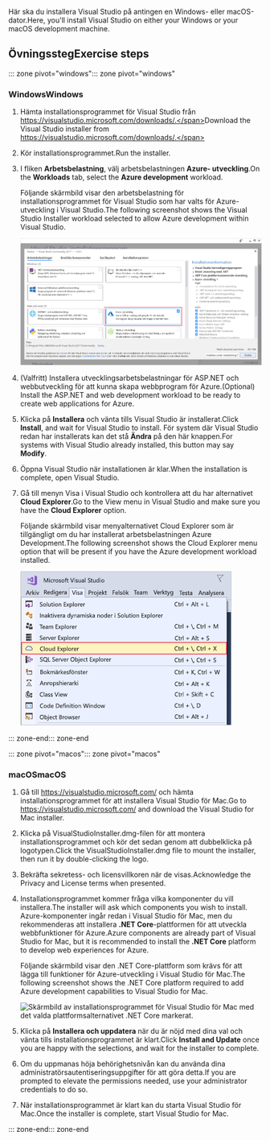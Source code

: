 <span data-ttu-id="fce78-101">Här ska du installera Visual Studio på antingen en Windows- eller macOS-dator.</span><span class="sxs-lookup"><span data-stu-id="fce78-101">Here, you'll install Visual Studio on either your Windows or your macOS development machine.</span></span>

## <a name="exercise-steps"></a><span data-ttu-id="fce78-102">Övningssteg</span><span class="sxs-lookup"><span data-stu-id="fce78-102">Exercise steps</span></span>

<span data-ttu-id="fce78-103">::: zone pivot="windows"</span><span class="sxs-lookup"><span data-stu-id="fce78-103">::: zone pivot="windows"</span></span>

### <a name="windows"></a><span data-ttu-id="fce78-104">Windows</span><span class="sxs-lookup"><span data-stu-id="fce78-104">Windows</span></span>

1. <span data-ttu-id="fce78-105">Hämta installationsprogrammet för Visual Studio från https://visualstudio.microsoft.com/downloads/.</span><span class="sxs-lookup"><span data-stu-id="fce78-105">Download the Visual Studio installer from https://visualstudio.microsoft.com/downloads/.</span></span>

1. <span data-ttu-id="fce78-106">Kör installationsprogrammet.</span><span class="sxs-lookup"><span data-stu-id="fce78-106">Run the installer.</span></span>

1. <span data-ttu-id="fce78-107">I fliken **Arbetsbelastning**, välj arbetsbelastningen **Azure- utveckling**.</span><span class="sxs-lookup"><span data-stu-id="fce78-107">On the **Workloads** tab, select the **Azure development** workload.</span></span>

    <span data-ttu-id="fce78-108">Följande skärmbild visar den arbetsbelastning för installationsprogrammet för Visual Studio som har valts för Azure-utveckling i Visual Studio.</span><span class="sxs-lookup"><span data-stu-id="fce78-108">The following screenshot shows the Visual Studio Installer workload selected to allow Azure development within Visual Studio.</span></span>

    ![Skärmbild av installationsprogrammet för Visual Studio med arbetsbelastningen Azure Development markerad.](../media/5-select-azure-workload.png)

1. <span data-ttu-id="fce78-110">(Valfritt) Installera utvecklingsarbetsbelastningar för ASP.NET och webbutveckling för att kunna skapa webbprogram för Azure.</span><span class="sxs-lookup"><span data-stu-id="fce78-110">(Optional) Install the ASP.NET and web development workload to be ready to create web applications for Azure.</span></span>

1. <span data-ttu-id="fce78-111">Klicka på **Installera** och vänta tills Visual Studio är installerat.</span><span class="sxs-lookup"><span data-stu-id="fce78-111">Click **Install**, and wait for Visual Studio to install.</span></span> <span data-ttu-id="fce78-112">För system där Visual Studio redan har installerats kan det stå **Ändra** på den här knappen.</span><span class="sxs-lookup"><span data-stu-id="fce78-112">For systems with Visual Studio already installed, this button may say **Modify**.</span></span>

1. <span data-ttu-id="fce78-113">Öppna Visual Studio när installationen är klar.</span><span class="sxs-lookup"><span data-stu-id="fce78-113">When the installation is complete, open Visual Studio.</span></span>

1. <span data-ttu-id="fce78-114">Gå till menyn Visa i Visual Studio och kontrollera att du har alternativet **Cloud Explorer**.</span><span class="sxs-lookup"><span data-stu-id="fce78-114">Go to the View menu in Visual Studio and make sure you have the **Cloud Explorer** option.</span></span>

    <span data-ttu-id="fce78-115">Följande skärmbild visar menyalternativet Cloud Explorer som är tillgängligt om du har installerat arbetsbelastningen Azure Development.</span><span class="sxs-lookup"><span data-stu-id="fce78-115">The following screenshot shows the Cloud Explorer menu option that will be present if you have the Azure development workload installed.</span></span>

    ![Skärmbild av menyn Visa i Visual Studio med menyalternativet Cloud Explorer markerat.](../media/5-verify-cloud-explorer.png)

<span data-ttu-id="fce78-117">::: zone-end</span><span class="sxs-lookup"><span data-stu-id="fce78-117">::: zone-end</span></span>

<span data-ttu-id="fce78-118">::: zone pivot="macos"</span><span class="sxs-lookup"><span data-stu-id="fce78-118">::: zone pivot="macos"</span></span>

### <a name="macos"></a><span data-ttu-id="fce78-119">macOS</span><span class="sxs-lookup"><span data-stu-id="fce78-119">macOS</span></span>

1. <span data-ttu-id="fce78-120">Gå till https://visualstudio.microsoft.com/ och hämta installationsprogrammet för att installera Visual Studio för Mac.</span><span class="sxs-lookup"><span data-stu-id="fce78-120">Go to https://visualstudio.microsoft.com/ and download the Visual Studio for Mac installer.</span></span>

1. <span data-ttu-id="fce78-121">Klicka på VisualStudioInstaller.dmg-filen för att montera installationsprogrammet och kör det sedan genom att dubbelklicka på logotypen.</span><span class="sxs-lookup"><span data-stu-id="fce78-121">Click the VisualStudioInstaller.dmg file to mount the installer, then run it by double-clicking the logo.</span></span>

1. <span data-ttu-id="fce78-122">Bekräfta sekretess- och licensvillkoren när de visas.</span><span class="sxs-lookup"><span data-stu-id="fce78-122">Acknowledge the Privacy and License terms when presented.</span></span>

1. <span data-ttu-id="fce78-123">Installationsprogrammet kommer fråga vilka komponenter du vill installera.</span><span class="sxs-lookup"><span data-stu-id="fce78-123">The installer will ask which components you wish to install.</span></span> <span data-ttu-id="fce78-124">Azure-komponenter ingår redan i Visual Studio för Mac, men du rekommenderas att installera **.NET Core**-plattformen för att utveckla webbfunktioner för Azure.</span><span class="sxs-lookup"><span data-stu-id="fce78-124">Azure components are already part of Visual Studio for Mac, but it is recommended to install the **.NET Core** platform to develop web experiences for Azure.</span></span>

    <span data-ttu-id="fce78-125">Följande skärmbild visar den .NET Core-plattform som krävs för att lägga till funktioner för Azure-utveckling i Visual Studio för Mac.</span><span class="sxs-lookup"><span data-stu-id="fce78-125">The following screenshot shows the .NET Core platform required to add Azure development capabilities to Visual Studio for Mac.</span></span>

    ![Skärmbild av installationsprogrammet för Visual Studio för Mac med det valda plattformsalternativet .NET Core markerat.](../media/5-vsmac-install-net-core.png)

1. <span data-ttu-id="fce78-127">Klicka på **Installera och uppdatera** när du är nöjd med dina val och vänta tills installationsprogrammet är klart.</span><span class="sxs-lookup"><span data-stu-id="fce78-127">Click **Install and Update** once you are happy with the selections, and wait for the installer to complete.</span></span>

1. <span data-ttu-id="fce78-128">Om du uppmanas höja behörighetsnivån kan du använda dina administratörsautentiseringsuppgifter för att göra detta.</span><span class="sxs-lookup"><span data-stu-id="fce78-128">If you are prompted to elevate the permissions needed, use your administrator credentials to do so.</span></span>

1. <span data-ttu-id="fce78-129">När installationsprogrammet är klart kan du starta Visual Studio för Mac.</span><span class="sxs-lookup"><span data-stu-id="fce78-129">Once the installer is complete, start Visual Studio for Mac.</span></span>

<span data-ttu-id="fce78-130">::: zone-end</span><span class="sxs-lookup"><span data-stu-id="fce78-130">::: zone-end</span></span>
